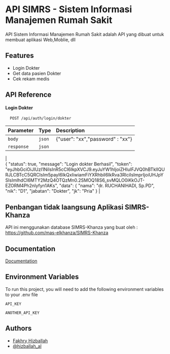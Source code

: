 
# API SIMRS - Sistem Informasi Manajemen Rumah Sakit

API Sistem Informasi Manajemen Rumah Sakit adalah API yang dibuat untuk membuat aplikasi Web,Moblie, dll

## Features

- Login Dokter
- Get data pasien Dokter
- Cek rekam medis


## API Reference

#### Login Dokter

```http
  POST /api/auth/login/dokter
```

| Parameter | Type     | Description                |
| :-------- | :------- | :------------------------- |
| `body`    | `json`   | {"user": "xx","password" : "xx"} |
|`response` | `json` |
|   
{   "status": true,
    "message": "Login dokter Berhasil",
    "token": "eyJhbGciOiJIUzI1NiIsInR5cCI6IkpXVCJ9.eyJuYW1hIjoiZHIuIFJVQ0hBTklIQURJLCBTcC5QRCIsIm5payI6IkQxIiwiamFiYXRhbiI6IkRva3RlciIsImprIjoiUHJpYSIsImlhdCI6MTY2MzQ4OTQzMn0.2SMOQ18S6_svMQLO0iKkOJT-EZORM4Ph2nlyfyn1AKs",
    "data": {
        "nama": "dr. RUCHANIHADI, Sp.PD",
        "nik": "D1",
        "jabatan": "Dokter",
        "jk": "Pria"
    }
|


##  Penbangan tidak laangsung Aplikasi SIMRS-Khanza

API ini menggunakan database SIMRS-Khanza yang buat oleh :
https://github.com/mas-elkhanza/SIMRS-Khanza


## Documentation

[Documentation](https://linktodocumentation)


## Environment Variables

To run this project, you will need to add the following environment variables to your .env file

`API_KEY`

`ANOTHER_API_KEY`

## Authors

- [Fakhry Hizballah](https://github.com/fakhryhizballah/)
- [@hizballah_al](https://www.instagram.com/hizballah_al/)
